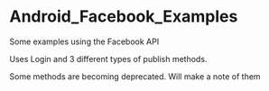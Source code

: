 # Android_Facebook_Examples
Some examples using the Facebook API

Uses Login and 3 different types of publish methods. 

Some methods are becoming deprecated. Will make a note of them
